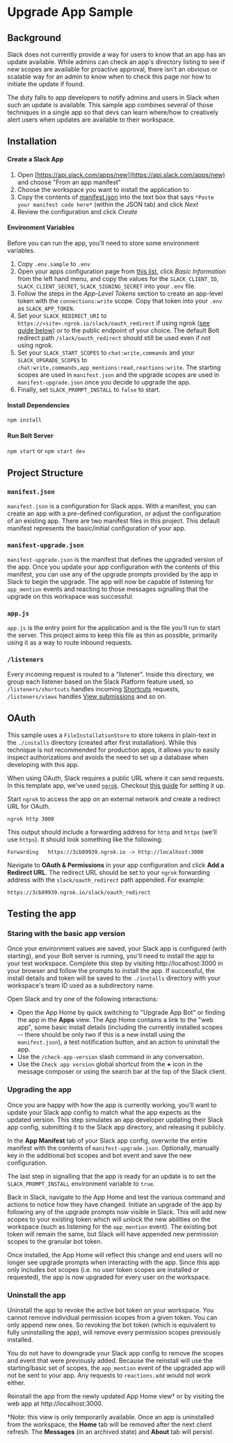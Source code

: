 # Upgrade App Sample

## Background

Slack does not currently provide a way for users to know that an app has an update available. While admins can check an app's directory listing to see if new scopes are available for proactive approval, there isn't an obvious or scalable way for an admin to know when to check this page nor how to initiate the update if found.

The duty falls to app developers to notify admins and users in Slack when such an update is available. This sample app combines several of those techniques in a single app so that devs can learn where/how to creatively alert users when updates are available to their workspace.

## Installation

#### Create a Slack App
1. Open [https://api.slack.com/apps/new](https://api.slack.com/apps/new) and choose "From an app manifest"
2. Choose the workspace you want to install the application to
3. Copy the contents of [manifest.json](./manifest.json) into the text box that says `*Paste your manifest code here*` (within the JSON tab) and click *Next*
4. Review the configuration and click *Create*

#### Environment Variables
Before you can run the app, you'll need to store some environment variables.

1. Copy `.env.sample` to `.env`
2. Open your apps configuration page from [this list](https://api.slack.com/apps), click *Basic Information* from the left hand menu, and copy the values for the `SLACK_CLIENT_ID`, `SLACK_CLIENT_SECRET`, `SLACK_SIGNING_SECRET` into your `.env` file.
3. Follow the steps in the *App-Level Tokens* section to create an app-level token with the `connections:write` scope. Copy that token into your `.env` as `SLACK_APP_TOKEN`.
4. Set your `SLACK_REDIRECT_URI` to `https://<site>.ngrok.io/slack/oauth_redirect` if using ngrok ([see guide below](#oauth)) or to the public endpoint of your choice. The default Bolt redirect path `/slack/oauth_redirect` should still be used even if not using ngrok.
5. Set your `SLACK_START_SCOPES` to `chat:write,commands` and your `SLACK_UPGRADE_SCOPES` to `chat:write,commands,app_mentions:read,reactions:write`. The starting scopes are used in `manifest.json` and the upgrade scopes are used in `manifest-upgrade.json` once you decide to upgrade the app.
6. Finally, set `SLACK_PROMPT_INSTALL` to `false` to start.

#### Install Dependencies

`npm install`

#### Run Bolt Server

`npm start` or `npm start dev`

## Project Structure

### `manifest.json`

`manifest.json` is a configuration for Slack apps. With a manifest, you can create an app with a pre-defined configuration, or adjust the configuration of an existing app. There are two manifest files in this project. This default manifest represents the basic/initial configuration of your app.

### `manifest-upgrade.json`

`manifest-upgrade.json` is the manifest that defines the upgraded version of the app. Once you update your app configuration with the contents of this manifest, you can use any of the upgrade prompts provided by the app in Slack to begin the upgrade. The app will now be capable of listening for `app_mention` events and reacting to those messages signalling that the upgrade on this workspace was successful.

### `app.js`

`app.js` is the entry point for the application and is the file you'll run to start the server. This project aims to keep this file as thin as possible, primarily using it as a way to route inbound requests.

### `/listeners`

Every incoming request is routed to a "listener". Inside this directory, we group each listener based on the Slack Platform feature used, so `/listeners/shortcuts` handles incoming [Shortcuts](https://api.slack.com/interactivity/shortcuts) requests, `/listeners/views` handles [View submissions](https://api.slack.com/reference/interaction-payloads/views#view_submission) and so on.


## OAuth

This sample uses a `FileInstallationStore` to store tokens in plain-text in the `./installs` directory (created after first installation). While this technique is not recommended for production apps, it allows you to easily inspect authorizations and avoids the need to set up a database when developing with this app.

When using OAuth, Slack requires a public URL where it can send requests. In this template app, we've used [`ngrok`](https://ngrok.com/download). Checkout [this guide](https://api.slack.com/tutorials/tunneling-with-ngrok) for setting it up.

Start `ngrok` to access the app on an external network and create a redirect URL for OAuth. 

```
ngrok http 3000
```

This output should include a forwarding address for `http` and `https` (we'll use `https`). It should look something like the following:

```
Forwarding   https://3cb89939.ngrok.io -> http://localhost:3000
```

Navigate to **OAuth & Permissions** in your app configuration and click **Add a Redirect URL**. The redirect URL should be set to your `ngrok` forwarding address with the `slack/oauth_redirect` path appended. For example:

```
https://3cb89939.ngrok.io/slack/oauth_redirect
```

## Testing the app

### Staring with the basic app version

Once your environment values are saved, your Slack app is configured (with starting), and your Bolt server is running, you'll need to install the app to your test workspace. Complete this step by visiting http://localhost:3000 in your browser and follow the prompts to install the app. If successful, the install details and token will be saved to the `./installs` directory with your workspace's team ID used as a subdirectory name.

Open Slack and try one of the following interactions:

- Open the App Home by quick switching to "Upgrade App Bot" or finding the app in the **Apps** view. The App Home contains a link to the "web app", some basic install details (including the currently installed scopes -- there should be only two if this is a new install using the `manifest.json`), a test notification button, and an action to uninstall the app.
- Use the `/check-app-version` slash command in any conversation.
- Use the `Check app version` global shortcut from the **+** icon in the message composer or using the search bar at the top of the Slack client.

### Upgrading the app

Once you are happy with how the app is currently working, you'll want to update your Slack app config to match what the app expects as the updated version. This step simulates an app developer updating their Slack app config, submitting it to the Slack app directory, and releasing it publicly.

In the **App Manifest** tab of your Slack app config, overwrite the entire manifest with the contents of `manifest-upgrade.json`. Optionally, manually key in the additional bot scopes and bot event and save the new configuration.

The last step in signalling that the app is ready for an update is to set the `SLACK_PROMPT_INSTALL` environment variable to `true`.

Back in Slack, navigate to the App Home and test the various command and actions to notice how they have changed. Initiate an upgrade of the app by following any of the upgrade prompts now visible in Slack. This will add new scopes to your existing token which will unlock the new abilities on the workspace (such as listening for the `app_mention` event). The existing bot token will remain the same, but Slack will have appended new permission scopes to the granular bot token.

Once installed, the App Home will reflect this change and end users will no longer see upgrade prompts when interacting with the app. Since this app only includes bot scopes (i.e. no user token scopes are installed or requested), the app is now upgraded for every user on the workspace.

### Uninstall the app

Uninstall the app to revoke the active bot token on your workspace. You cannot remove individual permission scopes from a given token. You can only append new ones. So revoking the bot token (which is equivalent to fully uninstalling the app), will remove every permission scopes previously installed.

You do not have to downgrade your Slack app config to remove the scopes and event that were previously added. Because the reinstall will use the starting/basic set of scopes, the `app_mention` event of the upgraded app will not be sent to your app. Any requests to `reactions.add` would not work either.

Reinstall the app from the newly updated App Home view† or by visiting the web app at http://localhost:3000.

†Note: this view is only temporarily available. Once an app is uninstalled from the workspace, the **Home** tab will be removed after the next client refresh. The **Messages** (in an archived state) and **About** tab will persist.